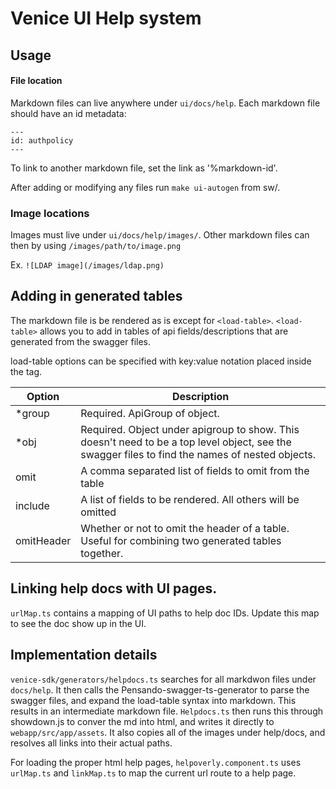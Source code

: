 # Venice UI Help system

## Usage

#### File location
Markdown files can live anywhere under `ui/docs/help`. Each markdown file should have an id metadata:
```
---
id: authpolicy
---
```
To link to another markdown file, set the link as '%markdown-id'.

After adding or modifying any files run `make ui-autogen` from sw/.

### Image locations
Images must live under `ui/docs/help/images/`. Other markdown files can then by using `/images/path/to/image.png`

Ex. `![LDAP image](/images/ldap.png)`

## Adding in generated tables
The markdown file is be rendered as is except for `<load-table>`.
`<load-table>` allows you to add in tables of api fields/descriptions that are generated from the swagger files.

load-table options can be specified with key:value notation placed inside the tag.

Option | Description |
| ------ | ----------- |
| *group | Required. ApiGroup of object. |
| *obj   | Required. Object under apigroup to show. This doesn't need to be a top level object, see the swagger files to find the names of nested objects. |
| omit   | A comma separated list of fields to omit from the table |
| include | A list of fields to be rendered. All others will be omitted |
| omitHeader | Whether or not to omit the header of a table. Useful for combining two generated tables together. |

## Linking help docs with UI pages.

`urlMap.ts` contains a mapping of UI paths to help doc IDs. Update this map to see the doc show up in the UI.


## Implementation details
`venice-sdk/generators/helpdocs.ts` searches for all markdwon files under `docs/help`. It then calls the Pensando-swagger-ts-generator to parse the swagger files, and expand the load-table syntax into markdown. This results in an intermediate markdown file. `Helpdocs.ts` then runs this through showdown.js to conver the md into html, and writes it directly to `webapp/src/app/assets`. It also copies all of the images under help/docs, and resolves all links into their actual paths.

For loading the proper html help pages, `helpoverly.component.ts` uses `urlMap.ts` and `linkMap.ts` to map the current url route to a help page.
